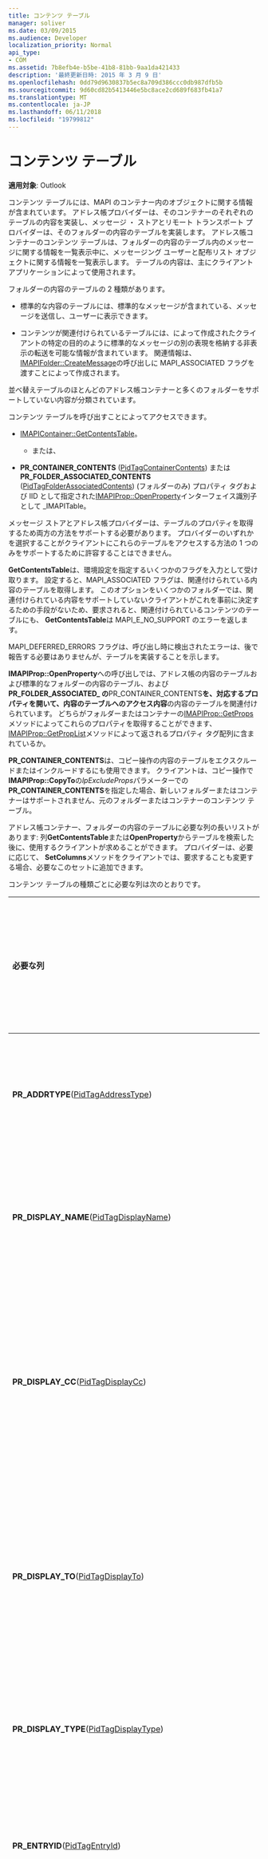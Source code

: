 ```yaml
---
title: コンテンツ テーブル
manager: soliver
ms.date: 03/09/2015
ms.audience: Developer
localization_priority: Normal
api_type:
- COM
ms.assetid: 7b8efb4e-b5be-41b8-81bb-9aa1da421433
description: '最終更新日時: 2015 年 3 月 9 日'
ms.openlocfilehash: 0dd79d9630837b5ec8a709d386ccc0db987dfb5b
ms.sourcegitcommit: 9d60cd82b5413446e5bc8ace2cd689f683fb41a7
ms.translationtype: MT
ms.contentlocale: ja-JP
ms.lasthandoff: 06/11/2018
ms.locfileid: "19799812"
---
```

# <a name="contents-tables"></a>コンテンツ テーブル

  
  
**適用対象**: Outlook 
  
コンテンツ テーブルには、MAPI のコンテナー内のオブジェクトに関する情報が含まれています。 アドレス帳プロバイダーは、そのコンテナーのそれぞれのテーブルの内容を実装し、メッセージ ・ ストアとリモート トランスポート プロバイダーは、そのフォルダーの内容のテーブルを実装します。 アドレス帳コンテナーのコンテンツ テーブルは、フォルダーの内容のテーブル内のメッセージに関する情報を一覧表示中に、メッセージング ユーザーと配布リスト オブジェクトに関する情報を一覧表示します。 テーブルの内容は、主にクライアント アプリケーションによって使用されます。 
  
フォルダーの内容のテーブルの 2 種類があります。
  
- 標準的な内容のテーブルには、標準的なメッセージが含まれている、メッセージを送信し、ユーザーに表示できます。 
    
- コンテンツが関連付けられているテーブルには、によって作成されたクライアントの特定の目的のように標準的なメッセージの別の表現を格納する非表示の転送を可能な情報が含まれています。 関連情報は、 [IMAPIFolder::CreateMessage](imapifolder-createmessage.md)の呼び出しに MAPI_ASSOCIATED フラグを渡すことによって作成されます。 
    
並べ替えテーブルのほとんどのアドレス帳コンテナーと多くのフォルダーをサポートしていない内容が分類されています。 
  
コンテンツ テーブルを呼び出すことによってアクセスできます。
  
- [IMAPIContainer::GetContentsTable](imapicontainer-getcontentstable.md)。
    
    - または、
    
- **PR_CONTAINER_CONTENTS** ([PidTagContainerContents](pidtagcontainercontents-canonical-property.md)) または**PR_FOLDER_ASSOCIATED_CONTENTS** ([PidTagFolderAssociatedContents](pidtagfolderassociatedcontents-canonical-property.md)) (フォルダーのみ) プロパティ タグおよび IID として指定された[IMAPIProp::OpenProperty](imapiprop-openproperty.md)インターフェイス識別子として _IMAPITable。
    
メッセージ ストアとアドレス帳プロバイダーは、テーブルのプロパティを取得するため両方の方法をサポートする必要があります。 プロバイダーのいずれかを選択することがクライアントにこれらのテーブルをアクセスする方法の 1 つのみをサポートするために許容することはできません。 
  
 **GetContentsTable**は、環境設定を指定するいくつかのフラグを入力として受け取ります。 設定すると、MAPI_ASSOCIATED フラグは、関連付けられている内容のテーブルを取得します。 このオプションをいくつかのフォルダーでは、関連付けられている内容をサポートしていないクライアントがこれを事前に決定するための手段がないため、要求されると、関連付けられているコンテンツのテーブルにも、 **GetContentsTable**は MAPI_E_NO_SUPPORT のエラーを返します。 
  
MAPI_DEFERRED_ERRORS フラグは、呼び出し時に検出されたエラーは、後で報告する必要はありませんが、テーブルを実装することを示します。 
  
**IMAPIProp::OpenProperty**への呼び出しでは、アドレス帳の内容のテーブルおよび標準的なフォルダーの内容のテーブル、および**PR_FOLDER_ASSOCIATED_ の**PR_CONTAINER_CONTENTS**を、対応するプロパティを開いて、内容のテーブルへのアクセス内容**の内容のテーブルを関連付けられています。 どちらがフォルダーまたはコンテナーの[IMAPIProp::GetProps](imapiprop-getprops.md)メソッドによってこれらのプロパティを取得することができます、 [IMAPIProp::GetPropList](imapiprop-getproplist.md)メソッドによって返されるプロパティ タグ配列に含まれているか。 
  
 **PR_CONTAINER_CONTENTS**は、コピー操作の内容のテーブルをエクスクルードまたはインクルードするにも使用できます。 クライアントは、コピー操作で**IMAPIProp::CopyTo**の*lpExcludeProps*パラメーターでの**PR_CONTAINER_CONTENTS**を指定した場合、新しいフォルダーまたはコンテナーはサポートされません、元のフォルダーまたはコンテナーのコンテンツ テーブル。 
  
アドレス帳コンテナー、フォルダーの内容のテーブルに必要な列の長いリストがあります: 列**GetContentsTable**または**OpenProperty**からテーブルを検索した後に、使用するクライアントが求めることができます。 プロバイダーは、必要に応じて、 **SetColumns**メソッドをクライアントでは、要求することも変更する場合、必要なこのセットに追加できます。 
  
コンテンツ テーブルの種類ごとに必要な列は次のとおりです。
  
|**必要な列**|**コンテンツ テーブルの種類**|
|:-----|:-----|
|**PR_ADDRTYPE**([PidTagAddressType](pidtagaddresstype-canonical-property.md))  <br/> |アドレス帳コンテナー  <br/> |
|**PR_DISPLAY_NAME**([PidTagDisplayName](pidtagdisplayname-canonical-property.md))  <br/> |アドレス帳コンテナー  <br/> |
|**PR_DISPLAY_CC**([PidTagDisplayCc](pidtagdisplaycc-canonical-property.md))  <br/> |メッセージ ストアのフォルダー テーブル  <br/> |
|**PR_DISPLAY_TO**([PidTagDisplayTo](pidtagdisplayto-canonical-property.md))  <br/> |すべてのフォルダーの内容のテーブル  <br/> |
|**PR_DISPLAY_TYPE**([PidTagDisplayType](pidtagdisplaytype-canonical-property.md))  <br/> |アドレス帳コンテナー  <br/> |
|**PR_ENTRYID**([PidTagEntryId](pidtagentryid-canonical-property.md))  <br/> |すべてのテーブルな内容  <br/> |
|**PR_HASATTACH**([PidTagHasAttachments](pidtaghasattachments-canonical-property.md))  <br/> |すべてのフォルダーの内容のテーブル  <br/> |
|**PR_INSTANCE_KEY**([PidTagInstanceKey](pidtaginstancekey-canonical-property.md))  <br/> |すべてのテーブルな内容  <br/> |
|**PR_LAST_MODIFICATION_TIME**([PidTagLastModificationTime](pidtaglastmodificationtime-canonical-property.md))  <br/> |メッセージ ストアのフォルダー テーブル  <br/> |
|**PR_MAPPING_SIGNATURE**([PidTagMappingSignature](pidtagmappingsignature-canonical-property.md))  <br/> |メッセージ ストアのフォルダー テーブル  <br/> |
|**PR_MESSAGE_CLASS**([PidTagMessageClass](pidtagmessageclass-canonical-property.md))  <br/> |すべてのフォルダーの内容のテーブル  <br/> |
|**PR_MESSAGE_DOWNLOAD_TIME**([PidTagMessageDownloadTime](pidtagmessagedownloadtime-canonical-property.md))  <br/> |フォルダーのテーブルにリモート トランスポート  <br/> |
|**PR_MESSAGE_FLAGS**([PidTagMessageFlags](pidtagmessageflags-canonical-property.md))  <br/> |すべてのフォルダーの内容のテーブル  <br/> |
|**PR_MESSAGE_SIZE**([PidTagMessageSize](pidtagmessagesize-canonical-property.md))  <br/> |すべてのフォルダーの内容のテーブル  <br/> |
|**PR_MSG_STATUS**([PidTagMessageStatus](pidtagmessagestatus-canonical-property.md))  <br/> |すべてのフォルダーの内容のテーブル  <br/> |
|**PR_OBJECT_TYPE**([PidTagObjectType](pidtagobjecttype-canonical-property.md))  <br/> |すべてのテーブルな内容  <br/> |
|**PR_PARENT_ENTRYID**([PidTagParentEntryId](pidtagparententryid-canonical-property.md))  <br/> |メッセージ ストアのフォルダー テーブル  <br/> |
|**PR_RECORD_KEY**([PidTagRecordKey](pidtagrecordkey-canonical-property.md))  <br/> |アドレス帳コンテナーと、メッセージ フォルダー テーブルを格納します。  <br/> |
|**PR_SENT_REPRESENTING_NAME**([PidTagSentRepresentingName](pidtagsentrepresentingname-canonical-property.md))  <br/> |フォルダーのテーブルにリモート トランスポート  <br/> |
|**PR_STORE_ENTRYID**([PidTagStoreEntryId](pidtagstoreentryid-canonical-property.md))  <br/> |メッセージ ストアのフォルダー テーブル  <br/> |
|**PR_STORE_RECORD_KEY**([PidTagStoreRecordKey](pidtagstorerecordkey-canonical-property.md))  <br/> |メッセージ ストアのフォルダー テーブル  <br/> |
   
それぞれの行で使用可能なエントリの識別子は、短期または長期のエントリ id、テーブルの実装によってどちらでもかまいません。 短期的なエントリ id は通常、パフォーマンスに問題がある場合に使用します。 エントリ id のいずれかのタイプは、対応するオブジェクトへのアクセスに使用できます。 
  
内容のテーブルでは、省略可能ですが、サービス ・ プロバイダーの実装で、一般的に含まれている列のセットもあります。 これらの省略可能な列は次のとおりです。
  
|**省略可能な列**|**コンテンツ テーブルの種類**|
|:-----|:-----|
|**PR_CLIENT_SUBMIT_TIME**([PidTagClientSubmitTime](pidtagclientsubmittime-canonical-property.md))  <br/> |メッセージ ストアのフォルダー テーブル  <br/> |
|**PR_CONTENT_COUNT**([PidTagContentCount](pidtagcontentcount-canonical-property.md))  <br/> |標準的なフォルダーの内容のテーブル  <br/> |
|**PR_CONTENT_UNREAD**([PidTagContentUnreadCount](pidtagcontentunreadcount-canonical-property.md))  <br/> |標準的なフォルダーの内容のテーブル  <br/> |
|**PR_CONVERSATION_INDEX**([PidTagConversationIndex](pidtagconversationindex-canonical-property.md))  <br/> |メッセージ ストアのフォルダー テーブル  <br/> |
|**PR_EMAIL_ADDRESS**([PidTagEmailAddress](pidtagemailaddress-canonical-property.md))  <br/> |アドレス帳コンテナー  <br/> |
|**PR_IMPORTANCE**([PidTagImportance](pidtagimportance-canonical-property.md))  <br/> |すべてのフォルダーの内容のテーブル  <br/> |
|**PR_MESSAGE_DELIVERY_TIME**([PidTagMessageDeliveryTime](pidtagmessagedeliverytime-canonical-property.md))  <br/> |すべてのフォルダーの内容のテーブル  <br/> |
|**PR_NORMALIZED_SUBJECT**([PidTagNormalizedSubject](pidtagnormalizedsubject-canonical-property.md))  <br/> |すべてのフォルダーの内容のテーブル  <br/> |
|**PR_PRIORITY**([PidTagPriority](pidtagpriority-canonical-property.md))  <br/> |すべてのフォルダーの内容のテーブル  <br/> |
|**PR_SEARCH_KEY**([PidTagSearchKey](pidtagsearchkey-canonical-property.md))  <br/> |アドレス帳コンテナー  <br/> |
|**PR_SEND_RICH_INFO**([PidTagSendRichInfo](pidtagsendrichinfo-canonical-property.md))  <br/> |アドレス帳コンテナー  <br/> |
|**PR_SENDER_NAME**([PidTagSenderName](pidtagsendername-canonical-property.md))  <br/> |すべてのフォルダーの内容のテーブル  <br/> |
|**PR_SENSITIVITY**([PidTagSensitivity](pidtagsensitivity-canonical-property.md))  <br/> |すべてのフォルダーの内容のテーブル  <br/> |
|**あるの PR_SUBJECT**([PidTagSubject](pidtagsubject-canonical-property.md))  <br/> |すべてのフォルダーの内容のテーブル  <br/> |
|**PR_TRANSMITABLE_DISPLAY_NAME**([PidTagTransmittableDisplayName](pidtagtransmittabledisplayname-canonical-property.md))  <br/> |アドレス帳コンテナー  <br/> |
   
メッセージ ストア プロバイダーは、検索結果フォルダーの内容のテーブルのみの**PR_PARENT_DISPLAY** ([PidTagParentDisplay](pidtagparentdisplay-canonical-property.md)) をも含める必要があります。
  
フォルダー内のすべてのメッセージ同じシグネチャを持つマッピング、つまり、同じ識別子のプロパティをプロパティ名のマッピングの場合にのみ、フォルダーの内容のテーブルの列に名前付きプロパティを追加する場合があります。 フォルダー内の任意のメッセージの作成をサポートする場合、フォルダーの内容のテーブルには列に固有のプロパティを設定する追加のメッセージ クラスをサポートしなければなりません。
  
クライアントは、その[IMAPIFolder::SaveContentsSort](imapifolder-savecontentssort.md)メソッドを呼び出して、フォルダーの内容のテーブルの既定の並べ替え順序を保存できます。 呼び出しで、RECURSIVE_SORT フラグを指定する場合は、フォルダー内のサブフォルダーのすべてに適用する並べ替え順序を作成できます。 
  
## <a name="see-also"></a>関連項目



[MAPI テーブル](mapi-tables.md)

